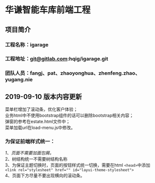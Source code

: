 # 华谦智能车库前端工程
## 项目简介
### 工程名称：igarage
### 工程地址：git@gitlab.com:hqig/igarage.git
### 团队人员：fangj、pat、zhaoyonghua、zhenfeng.zhao、yugang.nie

## 2019-09-10 版本内容更新
菜单栏增加了滚动条，优化客户体验；  
业务html中不使用bootstrap组件的话可以删除bootstrap相关内容；    
弹窗的参考在estate.html文件中；  
 菜单加载url在load-menu.js中修改。  
 
### 为保证前端样式统一：  
*1、页面不需要加面包屑。*  
2、树结构统一不需要树结构名称  
3、为保证主题切换时，页面的按钮样式统一切换，需要在html ```<head>```中添加```<link rel="stylesheet" href="" id="layui-theme-stylesheet"> ```   
4、页面下方尽量不要出现横向的滚动条。